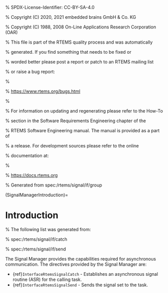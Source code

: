 % SPDX-License-Identifier: CC-BY-SA-4.0

% Copyright (C) 2020, 2021 embedded brains GmbH & Co. KG

% Copyright (C) 1988, 2008 On-Line Applications Research Corporation (OAR)

% This file is part of the RTEMS quality process and was automatically

% generated.  If you find something that needs to be fixed or

% worded better please post a report or patch to an RTEMS mailing list

% or raise a bug report:

%

% https://www.rtems.org/bugs.html

%

% For information on updating and regenerating please refer to the How-To

% section in the Software Requirements Engineering chapter of the

% RTEMS Software Engineering manual.  The manual is provided as a part of

% a release.  For development sources please refer to the online

% documentation at:

%

% https://docs.rtems.org

% Generated from spec:/rtems/signal/if/group

(SignalManagerIntroduction)=

# Introduction

% The following list was generated from:

% spec:/rtems/signal/if/catch

% spec:/rtems/signal/if/send

The Signal Manager provides the capabilities required for asynchronous
communication. The directives provided by the Signal Manager are:

- {ref}`InterfaceRtemsSignalCatch` - Establishes an asynchronous signal routine
  (ASR) for the calling task.
- {ref}`InterfaceRtemsSignalSend` - Sends the signal set to the task.
